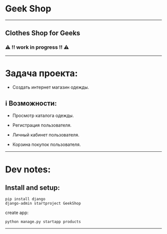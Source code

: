# Geek Shop

---

## Clothes Shop for Geeks

### :warning: !! work in progress !! :warning:

---
# Задача проекта:
* Создать интернет магазин одежды.

## :information_source: Возможности:
* Просмотр каталога одежды.

* Регистрация пользователя.

* Личный кабинет пользователя.

* Корзина покупок пользователя.

---

# Dev notes:

## Install and setup:
```
pip install django
django-admin startproject GeekShop
```

create app:
```
python manage.py startapp products
```

---


